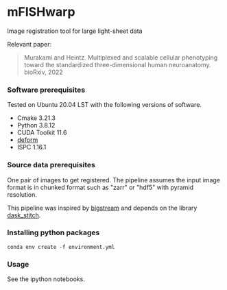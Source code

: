 # mFISHwarp
Image registration tool for large light-sheet data

Relevant paper: 
> Murakami and Heintz. Multiplexed and scalable cellular phenotyping toward the standardized three-dimensional human neuroanatomy. bioRxiv, 2022


### Software prerequisites 

Tested on Ubuntu 20.04 LST with the following versions of software.
- Cmake 3.21.3
- Python 3.8.12
- CUDA Toolkit 11.6
- [deform](https://github.com/simeks/deform)
- ISPC 1.16.1

### Source data prerequisites 

One pair of images to get registered. 
The pipeline assumes the input image format is in chunked format such as "zarr" or "hdf5" with pyramid resolution. 

This pipeline was inspired by [bigstream](https://github.com/GFleishman/bigstream) and depends on the library [dask_stitch](https://github.com/GFleishman/dask_stitch). 

### Installing python packages
```
conda env create -f environment.yml
```


### Usage
See the ipython notebooks.
